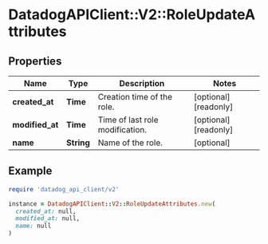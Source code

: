 # DatadogAPIClient::V2::RoleUpdateAttributes

## Properties

| Name | Type | Description | Notes |
| ---- | ---- | ----------- | ----- |
| **created_at** | **Time** | Creation time of the role. | [optional][readonly] |
| **modified_at** | **Time** | Time of last role modification. | [optional][readonly] |
| **name** | **String** | Name of the role. | [optional] |

## Example

```ruby
require 'datadog_api_client/v2'

instance = DatadogAPIClient::V2::RoleUpdateAttributes.new(
  created_at: null,
  modified_at: null,
  name: null
)
```

